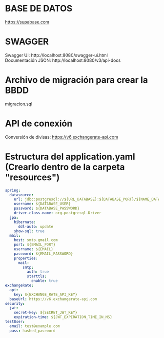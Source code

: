 # BASE DE DATOS #
https://supabase.com
# SWAGGER #
Swagger UI: http://localhost:8080/swagger-ui.html  
Documentación JSON: http://localhost:8080/v3/api-docs

# Archivo de migración para crear la BBDD #
migracion.sql

# API de conexión #
Conversión de divisas: https://v6.exchangerate-api.com

# Estructura del application.yaml (Crearlo dentro de la carpeta "resources") #
```yaml
spring:
  datasource:
    url: jdbc:postgresql://${URL_DATABASE}:${DATABASE_PORT}/${NAME_DATABASE}
    username: ${DATABASE_USER}
    password: ${DATABASE_PASSWORD}
    driver-class-name: org.postgresql.Driver
  jpa:
    hibernate:
      ddl-auto: update
    show-sql: true
  mail:
    host: smtp.gmail.com
    port: ${EMAIL_PORT}
    username: ${EMAIL}
    password: ${EMAIL_PASSWORD}
    properties:
      mail:
        smtp:
          auth: true
          starttls:
            enable: true
exchangeRate:
  api:
    key: ${EXCHANGE_RATE_API_KEY}
  baseUrl: https://v6.exchangerate-api.com
security:
  jwt:
    secret-key: ${SECRET_JWT_KEY}
    expiration-time: ${JWT_EXPIRATION_TIME_IN_MS}
testUser:
  email: test@example.com
  pass: hashed_password
```
